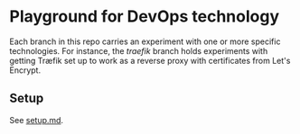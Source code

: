 # Playground for DevOps technology

Each branch in this repo carries an experiment with one or more specific technologies.  For instance, the *traefik* branch holds experiments with getting Træfik set up to work as a reverse proxy with certificates from Let's Encrypt.

## Setup

See [setup.md](setup.md).
